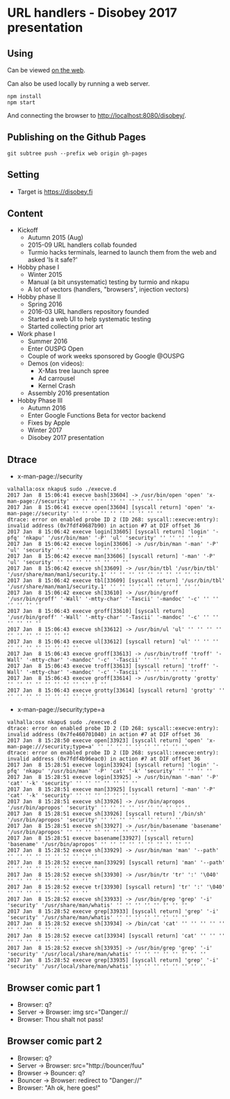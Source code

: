 # URL handlers - Disobey 2017 presentation

## Using

Can be viewed [on the web](http://hack.urlhandlers.info/disobey/).

Can also be used locally by running a web server.

```console
npm install
npm start
```

And connecting the browser to <http://localhost:8080/disobey/>.

## Publishing on the Github Pages

```console
git subtree push --prefix web origin gh-pages
```

## Setting

* Target is <https://disobey.fi>

## Content

* Kickoff
  * Autumn 2015 (Aug)
  * 2015-09 URL handlers collab founded
  * Turmio hacks terminals, learned to launch them from the
    web and asked 'Is it safe?'
* Hobby phase I
  * Winter 2015
  * Manual (a bit unsystematic) testing by turmio and nkapu
  * A lot of vectors (handlers, "browsers", injection vectors)
* Hobby phase II
  * Spring 2016
  * 2016-03 URL handlers repository founded
  * Started a web UI to help systematic testing
  * Started collecting prior art
* Work phase I
  * Summer 2016
  * Enter OUSPG Open
  * Couple of work weeks sponsored by Google @OUSPG
  * Demos (on videos):
    * X-Mas tree launch spree
    * Ad carrousel
    * Kernel Crash
  * Assembly 2016 presentation
* Hobby Phase III
  * Autumn 2016
  * Enter Google Functions Beta for vector backend
  * Fixes by Apple
  * Winter 2017
  * Disobey 2017 presentation

## Dtrace

* x-man-page://security

<!-- markdownlint-disable MD013 -->

```console
valhalla:osx nkapu$ sudo ./execve.d
2017 Jan  8 15:06:41 execve bash[33604] -> /usr/bin/open 'open' 'x-man-page://security' '' '' '' '' '' '' '' '' '' ''
2017 Jan  8 15:06:41 execve open[33604] [syscall return] 'open' 'x-man-page://security' '' '' '' '' '' '' '' '' '' ''
dtrace: error on enabled probe ID 2 (ID 268: syscall::execve:entry): invalid address (0x7fdf49687b90) in action #7 at DIF offset 36
2017 Jan  8 15:06:42 execve login[33605] [syscall return] 'login' '-pfq' 'nkapu' '/usr/bin/man' '-P' 'ul' 'security' '' '' '' '' ''
2017 Jan  8 15:06:42 execve login[33606] -> /usr/bin/man '-man' '-P' 'ul' 'security' '' '' '' '' '' '' '' ''
2017 Jan  8 15:06:42 execve man[33606] [syscall return] '-man' '-P' 'ul' 'security' '' '' '' '' '' '' '' ''
2017 Jan  8 15:06:42 execve sh[33609] -> /usr/bin/tbl '/usr/bin/tbl' '/usr/share/man/man1/security.1' '' '' '' '' '' '' '' '' '' ''
2017 Jan  8 15:06:42 execve tbl[33609] [syscall return] '/usr/bin/tbl' '/usr/share/man/man1/security.1' '' '' '' '' '' '' '' '' '' ''
2017 Jan  8 15:06:42 execve sh[33610] -> /usr/bin/groff '/usr/bin/groff' '-Wall' '-mtty-char' '-Tascii' '-mandoc' '-c' '' '' '' '' '' ''
2017 Jan  8 15:06:43 execve groff[33610] [syscall return] '/usr/bin/groff' '-Wall' '-mtty-char' '-Tascii' '-mandoc' '-c' '' '' '' '' '' ''
2017 Jan  8 15:06:43 execve sh[33612] -> /usr/bin/ul 'ul' '' '' '' '' '' '' '' '' '' '' ''
2017 Jan  8 15:06:43 execve ul[33612] [syscall return] 'ul' '' '' '' '' '' '' '' '' '' '' ''
2017 Jan  8 15:06:43 execve groff[33613] -> /usr/bin/troff 'troff' '-Wall' '-mtty-char' '-mandoc' '-c' '-Tascii' '' '' '' '' '' ''
2017 Jan  8 15:06:43 execve troff[33613] [syscall return] 'troff' '-Wall' '-mtty-char' '-mandoc' '-c' '-Tascii' '' '' '' '' '' ''
2017 Jan  8 15:06:43 execve groff[33614] -> /usr/bin/grotty 'grotty' '' '' '' '' '' '' '' '' '' '' ''
2017 Jan  8 15:06:43 execve grotty[33614] [syscall return] 'grotty' '' '' '' '' '' '' '' '' '' '' ''
```

<!-- markdownlint-enable MD013 -->

* x-man-page://security;type=a

<!-- markdownlint-disable MD013 -->

```console
valhalla:osx nkapu$ sudo ./execve.d
dtrace: error on enabled probe ID 2 (ID 268: syscall::execve:entry): invalid address (0x7fe460701040) in action #7 at DIF offset 36
2017 Jan  8 15:28:50 execve open[33923] [syscall return] 'open' 'x-man-page:///security;type=a' '' '' '' '' '' '' '' '' '' ''
dtrace: error on enabled probe ID 2 (ID 268: syscall::execve:entry): invalid address (0x7fdf4b96eac0) in action #7 at DIF offset 36
2017 Jan  8 15:28:51 execve login[33924] [syscall return] 'login' '-pfq' 'nkapu' '/usr/bin/man' '-P' 'cat' '-k' 'security' '' '' '' ''
2017 Jan  8 15:28:51 execve login[33925] -> /usr/bin/man '-man' '-P' 'cat' '-k' 'security' '' '' '' '' '' '' ''
2017 Jan  8 15:28:51 execve man[33925] [syscall return] '-man' '-P' 'cat' '-k' 'security' '' '' '' '' '' '' ''
2017 Jan  8 15:28:51 execve sh[33926] -> /usr/bin/apropos '/usr/bin/apropos' 'security' '' '' '' '' '' '' '' '' '' ''
2017 Jan  8 15:28:51 execve sh[33926] [syscall return] '/bin/sh' '/usr/bin/apropos' 'security' '' '' '' '' '' '' '' '' ''
2017 Jan  8 15:28:51 execve sh[33927] -> /usr/bin/basename 'basename' '/usr/bin/apropos' '' '' '' '' '' '' '' '' '' ''
2017 Jan  8 15:28:51 execve basename[33927] [syscall return] 'basename' '/usr/bin/apropos' '' '' '' '' '' '' '' '' '' ''
2017 Jan  8 15:28:52 execve sh[33929] -> /usr/bin/man 'man' '--path' '' '' '' '' '' '' '' '' '' ''
2017 Jan  8 15:28:52 execve man[33929] [syscall return] 'man' '--path' '' '' '' '' '' '' '' '' '' ''
2017 Jan  8 15:28:52 execve sh[33930] -> /usr/bin/tr 'tr' ':' '\040' '' '' '' '' '' '' '' '' ''
2017 Jan  8 15:28:52 execve tr[33930] [syscall return] 'tr' ':' '\040' '' '' '' '' '' '' '' '' ''
2017 Jan  8 15:28:52 execve sh[33933] -> /usr/bin/grep 'grep' '-i' 'security' '/usr/share/man/whatis' '' '' '' '' '' '' '' ''
2017 Jan  8 15:28:52 execve grep[33933] [syscall return] 'grep' '-i' 'security' '/usr/share/man/whatis' '' '' '' '' '' '' '' ''
2017 Jan  8 15:28:52 execve sh[33934] -> /bin/cat 'cat' '' '' '' '' '' '' '' '' '' '' ''
2017 Jan  8 15:28:52 execve cat[33934] [syscall return] 'cat' '' '' '' '' '' '' '' '' '' '' ''
2017 Jan  8 15:28:52 execve sh[33935] -> /usr/bin/grep 'grep' '-i' 'security' '/usr/local/share/man/whatis' '' '' '' '' '' '' '' ''
2017 Jan  8 15:28:52 execve grep[33935] [syscall return] 'grep' '-i' 'security' '/usr/local/share/man/whatis' '' '' '' '' '' '' '' ''
```

<!-- markdownlint-enable MD013 -->

## Browser comic part 1

* Browser: q?
* Server -> Browser: img src="Danger://
* Browser: Thou shalt not pass!

## Browser comic part 2

* Browser: q?
* Server -> Browser: src="http://bouncer/fuu"
* Browser -> Bouncer: q?
* Bouncer -> Browser: redirect to "Danger://"
* Browser: "Ah ok, here goes!"
